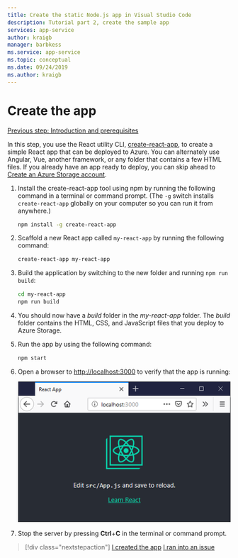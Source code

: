 ```yaml
---
title: Create the static Node.js app in Visual Studio Code
description: Tutorial part 2, create the sample app
services: app-service
author: kraigb
manager: barbkess
ms.service: app-service
ms.topic: conceptual
ms.date: 09/24/2019
ms.author: kraigb
---
```


# Create the app

[Previous step: Introduction and prerequisites](tutorial-vscode-static-website-node-01.md)

In this step, you use the React utility CLI, [create-react-app](https://github.com/facebook/create-react-app), to create a simple React app that can be deployed to Azure. You can alternately use Angular, Vue, another framework, or any folder that contains a few HTML files. If you already have an app ready to deploy, you can skip ahead to [Create an Azure Storage account](tutorial-vscode-static-website-node-03.md).

1. Install the create-react-app tool using npm by running the following command in a terminal or command prompt. (The `-g` switch installs `create-react-app` globally on your computer so you can run it from anywhere.)

    ```bash
    npm install -g create-react-app
    ```

1. Scaffold a new React app called `my-react-app` by running the following command:

    ```bash
    create-react-app my-react-app
    ```

1. Build the application by switching to the new folder and running `npm run build`:

    ```bash
    cd my-react-app
    npm run build
    ```

1. You should now have a *build* folder in the *my-react-app* folder. The *build* folder contains the HTML, CSS, and JavaScript files that you deploy to Azure Storage.

1. Run the app by using the following command:

    ```bash
    npm start
    ```

1. Open a browser to [http://localhost:3000](http://localhost:3000) to verify that the app is running:

    ![The running sample React app](media/static-website/local-app.png)

1. Stop the server by pressing **Ctrl**+**C** in the terminal or command prompt.

> [!div class="nextstepaction"]
> [I created the app](tutorial-vscode-static-website-node-03.md) [I ran into an issue](https://www.research.net/r/PWZWZ52?tutorial=node-deployment-staticwebsite&step=create-app)
